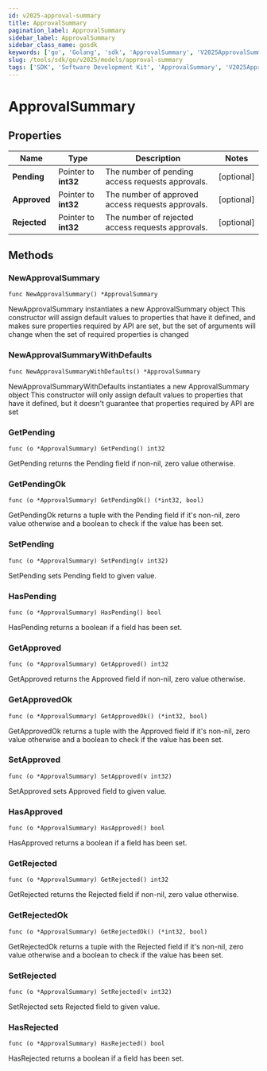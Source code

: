 ```yaml
---
id: v2025-approval-summary
title: ApprovalSummary
pagination_label: ApprovalSummary
sidebar_label: ApprovalSummary
sidebar_class_name: gosdk
keywords: ['go', 'Golang', 'sdk', 'ApprovalSummary', 'V2025ApprovalSummary'] 
slug: /tools/sdk/go/v2025/models/approval-summary
tags: ['SDK', 'Software Development Kit', 'ApprovalSummary', 'V2025ApprovalSummary']
---
```


# ApprovalSummary

## Properties

Name | Type | Description | Notes
------------ | ------------- | ------------- | -------------
**Pending** | Pointer to **int32** | The number of pending access requests approvals. | [optional] 
**Approved** | Pointer to **int32** | The number of approved access requests approvals. | [optional] 
**Rejected** | Pointer to **int32** | The number of rejected access requests approvals. | [optional] 

## Methods

### NewApprovalSummary

`func NewApprovalSummary() *ApprovalSummary`

NewApprovalSummary instantiates a new ApprovalSummary object
This constructor will assign default values to properties that have it defined,
and makes sure properties required by API are set, but the set of arguments
will change when the set of required properties is changed

### NewApprovalSummaryWithDefaults

`func NewApprovalSummaryWithDefaults() *ApprovalSummary`

NewApprovalSummaryWithDefaults instantiates a new ApprovalSummary object
This constructor will only assign default values to properties that have it defined,
but it doesn't guarantee that properties required by API are set

### GetPending

`func (o *ApprovalSummary) GetPending() int32`

GetPending returns the Pending field if non-nil, zero value otherwise.

### GetPendingOk

`func (o *ApprovalSummary) GetPendingOk() (*int32, bool)`

GetPendingOk returns a tuple with the Pending field if it's non-nil, zero value otherwise
and a boolean to check if the value has been set.

### SetPending

`func (o *ApprovalSummary) SetPending(v int32)`

SetPending sets Pending field to given value.

### HasPending

`func (o *ApprovalSummary) HasPending() bool`

HasPending returns a boolean if a field has been set.

### GetApproved

`func (o *ApprovalSummary) GetApproved() int32`

GetApproved returns the Approved field if non-nil, zero value otherwise.

### GetApprovedOk

`func (o *ApprovalSummary) GetApprovedOk() (*int32, bool)`

GetApprovedOk returns a tuple with the Approved field if it's non-nil, zero value otherwise
and a boolean to check if the value has been set.

### SetApproved

`func (o *ApprovalSummary) SetApproved(v int32)`

SetApproved sets Approved field to given value.

### HasApproved

`func (o *ApprovalSummary) HasApproved() bool`

HasApproved returns a boolean if a field has been set.

### GetRejected

`func (o *ApprovalSummary) GetRejected() int32`

GetRejected returns the Rejected field if non-nil, zero value otherwise.

### GetRejectedOk

`func (o *ApprovalSummary) GetRejectedOk() (*int32, bool)`

GetRejectedOk returns a tuple with the Rejected field if it's non-nil, zero value otherwise
and a boolean to check if the value has been set.

### SetRejected

`func (o *ApprovalSummary) SetRejected(v int32)`

SetRejected sets Rejected field to given value.

### HasRejected

`func (o *ApprovalSummary) HasRejected() bool`

HasRejected returns a boolean if a field has been set.


